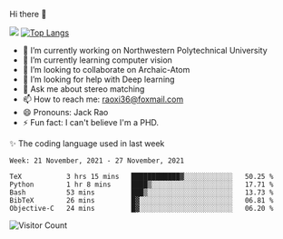 Hi there 👋

![](https://github-readme-stats.vercel.app/api?username=Raohaocheng)
[![Top Langs](https://github-readme-stats.vercel.app/api/top-langs/?username=Raohaocheng&layout=compact)](https://github.com/anuraghazra/github-readme-stats)

- 🔭 I’m currently working on Northwestern Polytechnical University
- 🌱 I’m currently learning computer vision
- 👯 I’m looking to collaborate on Archaic-Atom
- 🤔 I’m looking for help with Deep learning
- 💬 Ask me about stereo matching
- 📫 How to reach me: raoxi36@foxmail.com
- 😄 Pronouns: Jack Rao
- ⚡ Fun fact: I can't believe I'm a PHD.

✨ The coding language used in last week
<!--START_SECTION:waka-->
```text
Week: 21 November, 2021 - 27 November, 2021

TeX           3 hrs 15 mins   ████████████▓░░░░░░░░░░░░   50.25 % 
Python        1 hr 8 mins     ████▒░░░░░░░░░░░░░░░░░░░░   17.71 % 
Bash          53 mins         ███▒░░░░░░░░░░░░░░░░░░░░░   13.73 % 
BibTeX        26 mins         █▓░░░░░░░░░░░░░░░░░░░░░░░   06.81 % 
Objective-C   24 mins         █▓░░░░░░░░░░░░░░░░░░░░░░░   06.20 % 
```
<!--END_SECTION:waka-->

![Visitor Count](https://profile-counter.glitch.me/Raohaocheng/count.svg)
